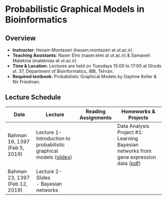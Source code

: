 # Probabilistic Graphical Models in Bioinformatics

## Overview
- **Instructor**: Hesam Montazeri (hesam.montazeri at ut.ac.ir)
- **Teaching Assistants**: Naser Elmi (naser.elmi at ut.ac.ir) & Samaneh Maleknia (maleknias at ut.ac.ir)
- **Time & Location**: Lectures are held on Tuesdays 15:00 to 17:00 at Ghods st. 37, Department of Bioinformatics, IBB, Tehran.
- **Required textbook**: Probabilistic Graphical Models by Daphne Koller & Nir Friedman.

## Lecture Schedule

Date | Lecture | Reading Assignments | Homeworks & Projects |
 ------------- | -------------------------- | ------------- | ------------- |
Bahman 16, 1397 (Feb 5, 2019) | Lecture 1- Introduction to probabilistic graphical models ([slides](lecture/01Introduction.pdf))  |  | Data Analysis Project #1: Learning Bayesian networks from gene expression data ([pdf](projects/project1.pdf)) |
Bahman 23, 1397 (Feb 12, 2019) | Lecture 2- Slides <br>  - Bayesian networks |  |  |

